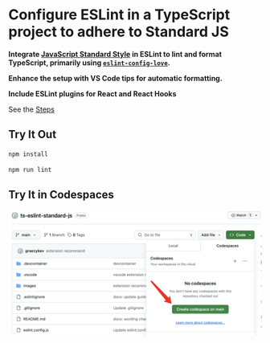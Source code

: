 # Configure ESLint in a TypeScript project to adhere to Standard JS

**Integrate [JavaScript Standard Style](https://standardjs.com/rules) in ESLint to lint and format TypeScript, primarily using [`eslint-config-love`](https://github.com/mightyiam/eslint-config-love).**

**Enhance the setup with VS Code tips for automatic formatting.**

**Include ESLint plugins for React and React Hooks**

See the [Steps](./steps.md)

## Try It Out

```sh
npm install
```

```sh
npm run lint
```

## Try It in Codespaces

![ts eslint standard js](images/image-0.png)

